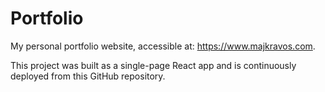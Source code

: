 # Portfolio

My personal portfolio website, accessible at: https://www.majkravos.com.

This project was built as a single-page React app and is continuously deployed from this GitHub repository.
